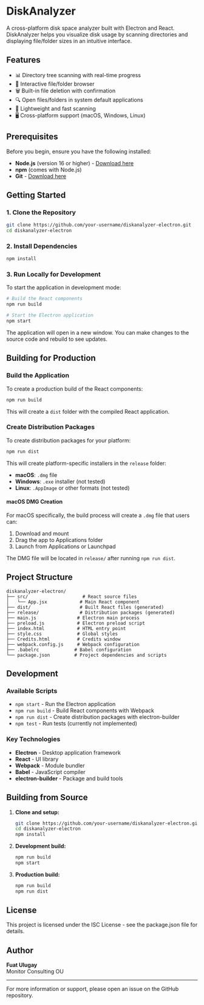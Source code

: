 # DiskAnalyzer

A cross-platform disk space analyzer built with Electron and React. DiskAnalyzer helps you visualize disk usage by scanning directories and displaying file/folder sizes in an intuitive interface.

## Features

- 📊 Directory tree scanning with real-time progress
- 📁 Interactive file/folder browser
- 🗑️ Built-in file deletion with confirmation
- 🔍 Open files/folders in system default applications
- 🎯 Lightweight and fast scanning
- 🖥️ Cross-platform support (macOS, Windows, Linux)

## Prerequisites

Before you begin, ensure you have the following installed:

- **Node.js** (version 16 or higher) - [Download here](https://nodejs.org/)
- **npm** (comes with Node.js)
- **Git** - [Download here](https://git-scm.com/)

## Getting Started

### 1. Clone the Repository

```bash
git clone https://github.com/your-username/diskanalyzer-electron.git
cd diskanalyzer-electron
```

### 2. Install Dependencies

```bash
npm install
```

### 3. Run Locally for Development

To start the application in development mode:

```bash
# Build the React components
npm run build

# Start the Electron application
npm start
```

The application will open in a new window. You can make changes to the source code and rebuild to see updates.

## Building for Production

### Build the Application

To create a production build of the React components:

```bash
npm run build
```

This will create a `dist` folder with the compiled React application.

### Create Distribution Packages

To create distribution packages for your platform:

```bash
npm run dist
```

This will create platform-specific installers in the `release` folder:

- **macOS**: `.dmg` file
- **Windows**: `.exe` installer  (not tested)
- **Linux**: `.AppImage` or other formats (not tested)

#### macOS DMG Creation

For macOS specifically, the build process will create a `.dmg` file that users can:

1. Download and mount
2. Drag the app to Applications folder
3. Launch from Applications or Launchpad

The DMG file will be located in `release/` after running `npm run dist`.

## Project Structure

```
diskanalyzer-electron/
├── src/                    # React source files
│   └── App.jsx            # Main React component
├── dist/                  # Built React files (generated)
├── release/               # Distribution packages (generated)
├── main.js               # Electron main process
├── preload.js            # Electron preload script
├── index.html            # HTML entry point
├── style.css             # Global styles
├── Credits.html          # Credits window
├── webpack.config.js     # Webpack configuration
├── .babelrc             # Babel configuration
└── package.json         # Project dependencies and scripts
```

## Development

### Available Scripts

- `npm start` - Run the Electron application
- `npm run build` - Build React components with Webpack
- `npm run dist` - Create distribution packages with electron-builder
- `npm test` - Run tests (currently not implemented)

### Key Technologies

- **Electron** - Desktop application framework
- **React** - UI library
- **Webpack** - Module bundler
- **Babel** - JavaScript compiler
- **electron-builder** - Package and build tools

## Building from Source

1. **Clone and setup:**
   ```bash
   git clone https://github.com/your-username/diskanalyzer-electron.git
   cd diskanalyzer-electron
   npm install
   ```

2. **Development build:**
   ```bash
   npm run build
   npm start
   ```

3. **Production build:**
   ```bash
   npm run build
   npm run dist
   ```


## License

This project is licensed under the ISC License - see the package.json file for details.

## Author

**Fuat Ulugay**  
Monitor Consulting OU

---

For more information or support, please open an issue on the GitHub repository.
